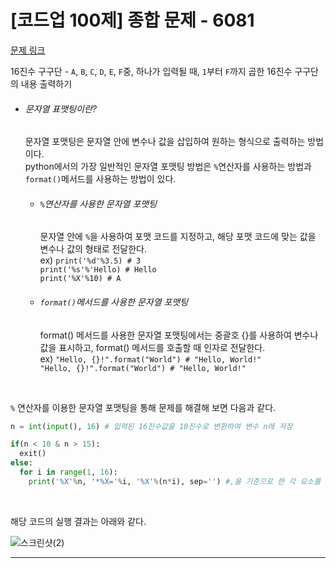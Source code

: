 # [코드업 100제] 종합 문제 - 6081
[문제 링크](https://codeup.kr/problem.php?id=6081)

16진수 구구단 - `A`, `B`, `C`, `D`, `E`, `F`중, 하나가 입력될 때, `1`부터 `F`까지 곱한 16진수 구구단의 내용 출력하기<br>

- ###### 문자열 표맷팅이란?
  문자열 포맷팅은 문자열 안에 변수나 값을 삽입하여 원하는 형식으로 출력하는 방법이다.<br>
  python에서의 가장 일반적인 문자열 포맷팅 방법은 `%`연산자를 사용하는 방법과 `format()`메서드를 사용하는 방법이 있다.

  - ###### `%`연산자를 사용한 문자열 포맷팅
    문자열 안에 `%`을 사용하여 포맷 코드를 지정하고, 해당 포맷 코드에 맞는 값을 변수나 값의 형태로 전달한다.<br>
    ex)
    `print('%d'%3.5) # 3`<br>
    `print('%s'%'Hello) # Hello`<br>
    `print('%X'%10) # A`<br>

  - ###### `format()`메서드를 사용한 문자열 포맷팅
    format() 메서드를 사용한 문자열 포맷팅에서는 중괄호 {}를 사용하여 변수나 값을 표시하고, format() 메서드를 호출할 때 인자로 전달한다.<br>
    ex)
    `"Hello, {}!".format("World") # "Hello, World!"`<br>
    `"Hello, {}!".format("World") # "Hello, World!"`<br>
<br>

`%` 연산자를 이용한 문자열 포맷팅을 통해 문제를 해결해 보면 다음과 같다.<br>
```python
n = int(input(), 16) # 입력된 16진수값을 10진수로 변환하여 변수 n에 저장

if(n < 10 & n > 15):
  exit()
else:
  for i in range(1, 16):
    print('%X'%n, '*%X='%i, '%X'%(n*i), sep='') #,을 기준으로 한 각 요소를 구분자 없이 이어서 출력
```
<br>

해당 코드의 실행 결과는 아래와 같다.<br>

![스크린샷(2)](https://github.com/Yoonsik-2002/coding-test/assets/83572199/9acae075-34cd-483a-bdda-19b1f395b8b3)<br>

---

<br><br>



    
